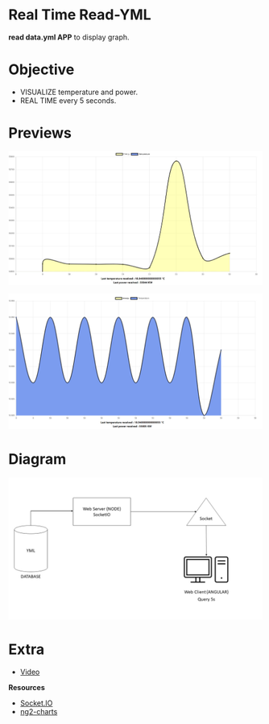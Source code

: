 # Real Time Read-YML

**read data.yml APP** to display graph.

# Objective

- VISUALIZE temperature and power.
- REAL TIME every 5 seconds.

# Previews

![Image text](https://github.com/Hxns/read-yml-app/blob/master/docs/img.jpg)

![Image text](https://github.com/Hxns/read-yml-app/blob/master/docs/img2.png)


# Diagram

![Image text](https://github.com/Hxns/read-yml-app/blob/master/graph.jpg)


# Extra

- [Video](https://www.linkedin.com/feed/update/urn:li:ugcPost:6894128122778796032/)

**Resources**

- [Socket.IO](https://socket.io/)
- [ng2-charts](https://valor-software.com/ng2-charts/)